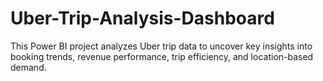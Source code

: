 # Uber-Trip-Analysis-Dashboard
This Power BI project analyzes Uber trip data to uncover key insights into booking trends, revenue performance, trip efficiency, and location-based demand.
